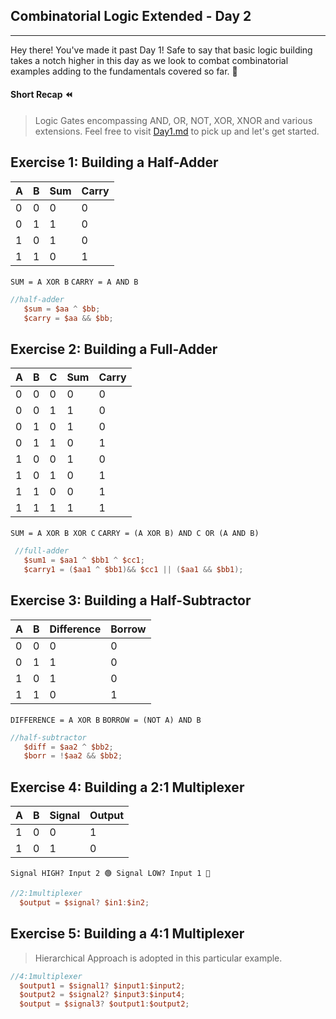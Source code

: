 ## Combinatorial Logic Extended - Day 2
---
Hey there! You've made it past Day 1! Safe to say that basic logic building takes a notch higher in this day as we look to combat combinatorial examples adding to the fundamentals covered so far. 🍾

#### Short Recap ⏪
> Logic Gates encompassing AND, OR, NOT, XOR, XNOR and various extensions.
Feel free to visit [Day1.md](https://github.com/akarxxx1030/100DaysOfTLV/blob/main/Day1/Day1.md) to pick up and let's get started.

Exercise 1: Building a Half-Adder
---
A | B | Sum | Carry
---|---|---|---
0  |  0   |     0 | 0
0  |  1   |     1 | 0
1  |  0   |     1 | 0
1  |  1   |     0 | 1

`SUM = A XOR B`
`CARRY = A AND B`

```verilog
//half-adder
   $sum = $aa ^ $bb;
   $carry = $aa && $bb;
```

Exercise 2: Building a Full-Adder
---
A | B | C | Sum | Carry
---|---|---|---|---
0  |  0   | 0 |  0 | 0
0  |  0   | 1 |  1 | 0
0  |  1   | 0 |  1 | 0
0  |  1   | 1 |  0 | 1
1  |  0   | 0 |  1 | 0
1  |  0   | 1 |  0 | 1
1  |  1   | 0 |  0 | 1
1  |  1   | 1 |  1 | 1

`SUM = A XOR B XOR C`
`CARRY = (A XOR B) AND C OR (A AND B)`


```verilog
 //full-adder
   $sum1 = $aa1 ^ $bb1 ^ $cc1;
   $carry1 = ($aa1 ^ $bb1)&& $cc1 || ($aa1 && $bb1);
```

Exercise 3: Building a Half-Subtractor
---
A | B | Difference | Borrow
---|---|---|---
0  |  0   |     0 | 0
0  |  1   |     1 | 0
1  |  0   |     1 | 0
1  |  1   |     0 | 1

`DIFFERENCE = A XOR B`
`BORROW = (NOT A) AND B`

```verilog
//half-subtractor
   $diff = $aa2 ^ $bb2;
   $borr = !$aa2 && $bb2;
```

Exercise 4: Building a 2:1 Multiplexer
---
A | B | Signal | Output
---|---|---|---
1 | 0 | 0 | 1
1 | 0 | 1 | 0

`Signal HIGH? Input 2 🟢
 Signal LOW? Input 1 🔴`

 ```verilog
//2:1multiplexer
   $output = $signal? $in1:$in2;
```

Exercise 5: Building a 4:1 Multiplexer
---
>Hierarchical Approach is adopted in this particular example.

 ```verilog
//4:1multiplexer
   $output1 = $signal1? $input1:$input2;
   $output2 = $signal2? $input3:$input4;
   $output = $signal3? $output1:$output2;
```



